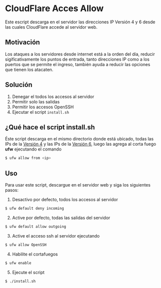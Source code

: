 # CloudFlare Acces Allow

Este escript descarga en el servidor las direcciones IP Versión 4 y 6 desde las cuales CloudFlare accede al servidor web.

## Motivación
Los ataques a los servidores desde internet está a la orden del día, reducir sigificativamente los puntos de entrada, tanto direcciones IP como a los puertos que se permite el ingreso, también ayuda a reducir las opciones que tienen los atacaten.

## Solución
1. Denegar el todos los accesos al servidor
1. Permitir solo las salidas
1. Permitir los accesos OpenSSH
1. Ejecutar el script ```install.sh```

## ¿Qué hace el script install.sh
Éste script descarga en el mismo directorio donde está ubicado, todas las IPs de la [Versión 4](https://www.cloudflare.com/ips-v4) y las IPs de la [Versión 6](https://www.cloudflare.com/ips-v6), luego las agrega al corta fuego **ufw** ejecutando el comando 

```bash
$ ufw allow from <ip>
```

## Uso
Para usar este script, descargue en el servidor web y siga los siguientes pasos:

1. Desactivo por defecto, todos los accesos al servidor
```bash
$ ufw default deny incoming
```

2. Active por defecto, todas las salidas del servidor
```bash
$ ufw default allow outgoing
```

3. Active el acceso ssh al servidor ejecutando
```bash
$ ufw allow OpenSSH
```

4. Habilite el cortafuegos
```bash
$ ufw enable
```

5. Ejecute el script
```bash
$ ./install.sh
```
